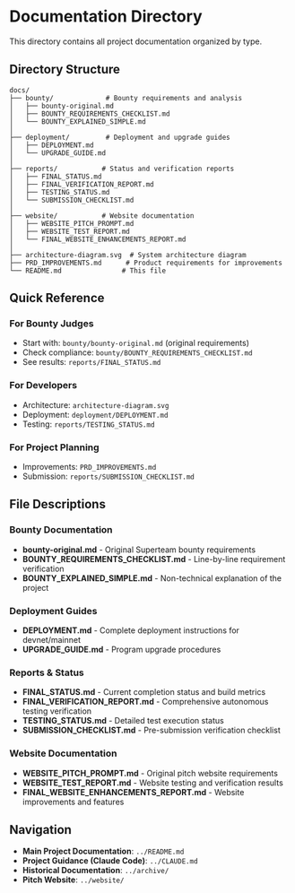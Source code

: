 # Documentation Directory

This directory contains all project documentation organized by type.

## Directory Structure

```
docs/
├── bounty/             # Bounty requirements and analysis
│   ├── bounty-original.md
│   ├── BOUNTY_REQUIREMENTS_CHECKLIST.md
│   └── BOUNTY_EXPLAINED_SIMPLE.md
│
├── deployment/         # Deployment and upgrade guides
│   ├── DEPLOYMENT.md
│   └── UPGRADE_GUIDE.md
│
├── reports/           # Status and verification reports
│   ├── FINAL_STATUS.md
│   ├── FINAL_VERIFICATION_REPORT.md
│   ├── TESTING_STATUS.md
│   └── SUBMISSION_CHECKLIST.md
│
├── website/           # Website documentation
│   ├── WEBSITE_PITCH_PROMPT.md
│   ├── WEBSITE_TEST_REPORT.md
│   └── FINAL_WEBSITE_ENHANCEMENTS_REPORT.md
│
├── architecture-diagram.svg  # System architecture diagram
├── PRD_IMPROVEMENTS.md      # Product requirements for improvements
└── README.md               # This file
```

## Quick Reference

### For Bounty Judges
- Start with: `bounty/bounty-original.md` (original requirements)
- Check compliance: `bounty/BOUNTY_REQUIREMENTS_CHECKLIST.md`
- See results: `reports/FINAL_STATUS.md`

### For Developers
- Architecture: `architecture-diagram.svg`
- Deployment: `deployment/DEPLOYMENT.md`
- Testing: `reports/TESTING_STATUS.md`

### For Project Planning
- Improvements: `PRD_IMPROVEMENTS.md`
- Submission: `reports/SUBMISSION_CHECKLIST.md`

## File Descriptions

### Bounty Documentation
- **bounty-original.md** - Original Superteam bounty requirements
- **BOUNTY_REQUIREMENTS_CHECKLIST.md** - Line-by-line requirement verification
- **BOUNTY_EXPLAINED_SIMPLE.md** - Non-technical explanation of the project

### Deployment Guides
- **DEPLOYMENT.md** - Complete deployment instructions for devnet/mainnet
- **UPGRADE_GUIDE.md** - Program upgrade procedures

### Reports & Status
- **FINAL_STATUS.md** - Current completion status and build metrics
- **FINAL_VERIFICATION_REPORT.md** - Comprehensive autonomous testing verification
- **TESTING_STATUS.md** - Detailed test execution status
- **SUBMISSION_CHECKLIST.md** - Pre-submission verification checklist

### Website Documentation
- **WEBSITE_PITCH_PROMPT.md** - Original pitch website requirements
- **WEBSITE_TEST_REPORT.md** - Website testing and verification results
- **FINAL_WEBSITE_ENHANCEMENTS_REPORT.md** - Website improvements and features

## Navigation

- **Main Project Documentation**: `../README.md`
- **Project Guidance (Claude Code)**: `../CLAUDE.md`
- **Historical Documentation**: `../archive/`
- **Pitch Website**: `../website/`

